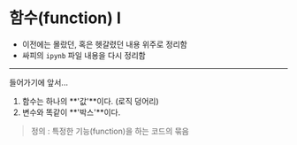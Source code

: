 # 함수(function) I

- 이전에는 몰랐던, 혹은 헷갈렸던 내용 위주로 정리함
- 싸피의 `ipynb` 파일 내용을 다시 정리함

-----------

들어가기에 앞서...

1. 함수는 하나의 **'값'**이다. (로직 덩어리)
2. 변수와 똑같이 **'박스'**이다.

> 정의 : 특정한 기능(function)을 하는 코드의 묶음

